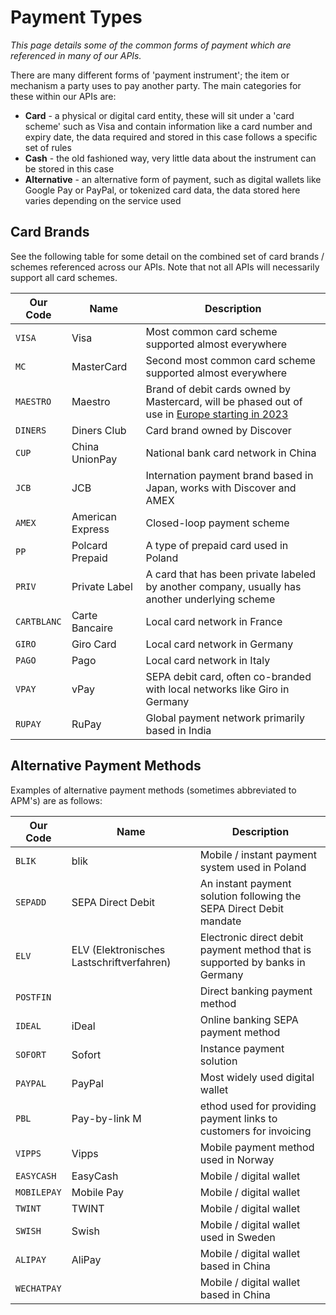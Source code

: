 # Payment Types

*This page details some of the common forms of payment which are referenced in many of our APIs.*

There are many different forms of 'payment instrument'; the item or mechanism a party uses to pay another party. The main categories for these within our APIs are:

- **Card** - a physical or digital card entity, these will sit under a 'card scheme' such as Visa and contain information like a card number and expiry date, the data required and stored in this case follows a specific set of rules
- **Cash** - the old fashioned way, very little data about the instrument can be stored in this case
- **Alternative** - an alternative form of payment, such as digital wallets like Google Pay or PayPal, or tokenized card data, the data stored here varies depending on the service used

## Card Brands

See the following table for some detail on the combined set of card brands / schemes referenced across our APIs. Note that not all APIs will necessarily support all card schemes.

|Our Code|	Name	|Description|
|--------|-------|------------|
|```VISA```	|Visa	|Most common card scheme supported almost everywhere|
|```MC```	|MasterCard	|Second most common card scheme supported almost everywhere|
|```MAESTRO```	|Maestro	|Brand of debit cards owned by Mastercard, will be phased out of use in [Europe starting in 2023](https://en.wikipedia.org/wiki/Maestro_(debit_card))|
|```DINERS```	|Diners Club	|Card brand owned by Discover|
|```CUP```	|China UnionPay	|National bank card network in China|
|```JCB```	|JCB	|Internation payment brand based in Japan, works with Discover and AMEX|
|```AMEX```	|American Express	|Closed-loop payment scheme|
|```PP```	|Polcard Prepaid	|A type of prepaid card used in Poland|
|```PRIV```	|Private Label	|A card that has been private labeled by another company, usually has another underlying scheme|
|```CARTBLANC```	|Carte Bancaire	|Local card network in France|
|```GIRO```	|Giro Card	|Local card network in Germany|
|```PAGO```	|Pago	|Local card network in Italy|
|```VPAY```	|vPay	|SEPA debit card, often co-branded with local networks like Giro in Germany|
|```RUPAY```|	RuPay	|Global payment network primarily based in India|

## Alternative Payment Methods

Examples of alternative payment methods (sometimes abbreviated to APM's) are as follows:

|Our Code	|Name	|Description|
|--------|-------|------------|
|```BLIK```	|blik	|Mobile / instant payment system used in Poland|
|```SEPADD```|	SEPA Direct Debit|	An instant payment solution following the SEPA Direct Debit mandate|
|```ELV```	|ELV (Elektronisches Lastschriftverfahren)	|Electronic direct debit payment method that is supported by banks in Germany|
|```POSTFIN```|	|Direct banking payment method	|
|```IDEAL```	|iDeal	|Online banking SEPA payment method|
|```SOFORT```	|Sofort	|Instance payment solution|
|```PAYPAL```	|PayPal	|Most widely used digital wallet|
|```PBL```	|Pay-by-link	M|ethod used for providing payment links to customers for invoicing|
|```VIPPS```	|Vipps	|Mobile payment method used in Norway|
|```EASYCASH```	|EasyCash	|Mobile / digital wallet|
|```MOBILEPAY```	|Mobile Pay	|Mobile / digital wallet|
|```TWINT```	|TWINT	|Mobile / digital wallet|
|```SWISH```	|Swish	|Mobile / digital wallet used in Sweden|
|```ALIPAY```	|AliPay	|Mobile / digital wallet based in China|
|```WECHATPAY```|	|Mobile / digital wallet based in China|
